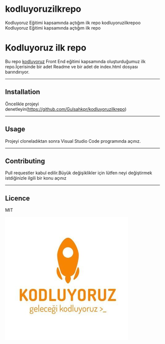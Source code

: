 # kodluyoruzilkrepo
Kodluyoruz Eğitimi kapsamında açtığım ilk repo
 kodluyoruzilkrepoo
 Kodluyoruz Eğitimi kapsamında açtığım ilk repo

 
# Kodluyoruz ilk repo
Bu repo [kodluyoruz](https://www.kodluyoruz.org/) Front End eğitimi kapsamında oluşturduğumuz ilk repo.İçerisinde bir adet Readme ve bir adet de index.html dosyası barındırıyor.

----------------------------------------------------------------------------------------------------------------
## Installation
Öncelikle projeyi denetleyin(https://github.com/Gulsahkpr/kodluyoruzilkrepo)

----------------------------------------------------------------------------------------------------------------

## Usage
Projeyi cloneladıktan sonra Visual Studio Code programında açınız.

------------------------------------------------------------------------------------------------------------------
## Contributing
Pull requestler kabul edilir.Büyük değişiklikler için lütfen neyi değiştirmek istdiğinizle ilgili bir konu açınız

--------------------------------------------------------------------------------------------------------------------
## Licence 

MIT

![](https://raw.githubusercontent.com/Kodluyoruz/taskforce/git/git/markdown-nedir-nasil-kullaniriz-/figures/kodluyoruz_logo.jpg)
